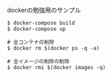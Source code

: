 dockerの勉強用のサンプル

```
$ docker-compose build
$ docker-compose up
```
```
# 全コンテナの削除
$ docker rm $(docker ps -q -a)

# 全イメージの削除の削除
$ docker rmi $(docker images -q)
```